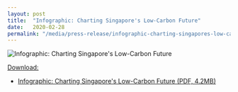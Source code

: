 ```yaml
---
layout: post
title:  "Infographic: Charting Singapore's Low-Carbon Future"
date:   2020-02-28
permalink: "/media/press-release/infographic-charting-singapores-low-carbon-future"
---
```



![Infographic: Charting Singapore's Low-Carbon Future](/images/leds-infographic.png "Infographic: Charting Singapore's Low-Carbon Future")


<u>Download:</u>

* [<a href="/files/docs/default-source/publications/leds-infographic-final.pdf" target="_blank">Infographic: Charting Singapore's Low-Carbon Future (PDF, 4.2MB)</a>](/files/docs/default-source/publications/leds-infographic-final.pdf)
